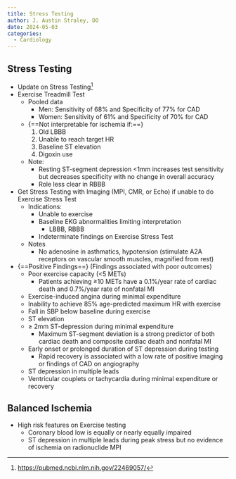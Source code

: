 ```yaml
---
title: Stress Testing
author: J. Austin Straley, DO
date: 2024-05-03
categories:
  - Cardiology
---
```


## Stress Testing

* Update on Stress Testing[^1]
* Exercise Treadmill Test
  * Pooled data
    * Men: Sensitivity of 68% and Specificity of 77% for CAD
    * Women: Sensitivity of 61% and Specificity of 70% for CAD
  * {==Not interpretable for ischemia if:==}
      1. Old LBBB
      2. Unable to reach target HR
      3. Baseline ST elevation
      4. Digoxin use
  * Note:
    * Resting ST-segment depression <1mm increases test sensitivity but decreases specificity with no change in overall accuracy
    * Role less clear in RBBB
* Get Stress Testing with Imaging (MPI, CMR, or Echo) if unable to do Exercise Stress Test
  * Indications:
    * Unable to exercise
    * Baseline EKG abnormalities limiting interpretation
      * LBBB, RBBB
    * Indeterminate findings on Exercise Stress Test
  * Notes
    * No adenosine in asthmatics, hypotension (stimulate A2A receptors on vascular smooth muscles, magnified from rest)
* {==Positive Findings==} (Findings associated with poor outcomes)
  * Poor exercise capacity (<5 METs)
    * Patients achieving ≥10 METs have a 0.1%/year rate of cardiac death and 0.7%/year rate of nonfatal MI
  * Exercise-induced angina during minimal expenditure
  * Inability to achieve 85% age-predicted maximum HR with exercise
  * Fall in SBP below baseline during exercise
  * ST elevation
  * ≥ 2mm ST-depression during minimal expenditure
    * Maximum ST-segment deviation is a strong predictor of both cardiac death and composite cardiac death and nonfatal MI
  * Early onset or prolonged duration of ST depression during testing
    * Rapid recovery is associated with a low rate of positive imaging or findings of CAD on angiography
  * ST depression in multiple leads
  * Ventricular couplets or tachycardia during minimal expenditure or recovery

## Balanced Ischemia

* High risk features on Exercise testing
  * Coronary blood low is equally or nearly equally impaired
  * ST depression in multiple leads during peak stress but no evidence of ischemia on radionuclide MPI

[^1]: https://pubmed.ncbi.nlm.nih.gov/22469057/

